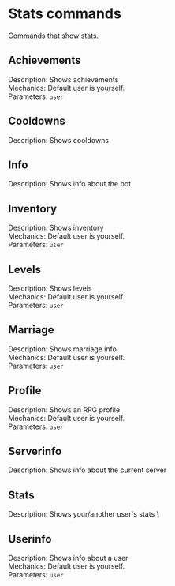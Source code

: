 # Stats commands
Commands that show stats.

## Achievements
Description: Shows achievements \
Mechanics: Default user is yourself. \
Parameters: `user`

## Cooldowns
Description: Shows cooldowns

## Info
Description: Shows info about the bot

## Inventory
Description: Shows inventory \
Mechanics: Default user is yourself. \
Parameters: `user`

## Levels
Description: Shows levels \
Mechanics: Default user is yourself. \
Parameters: `user`

## Marriage
Description: Shows marriage info \
Mechanics: Default user is yourself. \
Parameters: `user`

## Profile
Description: Shows an RPG profile \
Mechanics: Default user is yourself. \
Parameters: `user`

## Serverinfo
Description: Shows info about the current server

## Stats
Description: Shows your/another user's stats \

## Userinfo
Description: Shows info about a user \
Mechanics: Default user is yourself. \
Parameters: `user`
